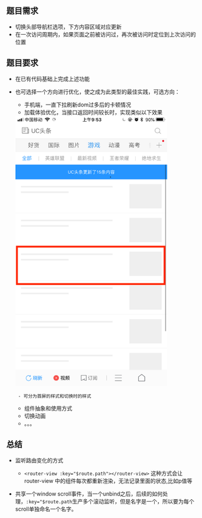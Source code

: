 ## 题目需求
 - 切换头部导航栏选项，下方内容区域对应更新
 - 在一次访问周期内，如果页面之前被访问过，再次被访问时定位到上次访问的位置

## 题目要求
 - 在已有代码基础上完成上述功能

 - 也可选择一个方向进行优化，使之成为此类型的最佳实践，可选方向：

    - 手机端，一直下拉刷新dom过多后的卡顿情况
    - 加载体验优化，当接口返回时间较长时，实现类似以下效果  
    <img src="./images/holder.jpg" width="400px">  

        - 可分为首屏的样式和切换时的样式
    - 组件抽象和使用方式
    - 切换动画
    - 。。。


## 总结
- 监听路由变化的方式
    - `<router-view :key="$route.path"></router-view>` 这种方式会让router-view 中的组件每次都重新渲染，无法记录里面的状态,比如p值等

- 共享一个window scroll事件，当一个unbind之后，后续的如何处理，`:key="$route.path`生产多个滚动监听，但是名字是一个，所以要为每个scroll单独命名一个名字。

